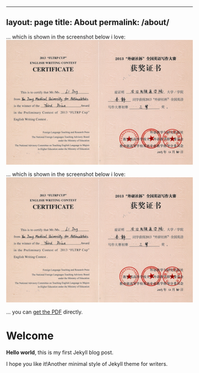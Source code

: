  ---
layout: page
title: About
permalink: /about/
---

... which is shown in the screenshot below i love:
![My helpful screenshot](/assets/css/x3.jpg)

... which is shown in the screenshot below i love:
![My helpful screenshot](/assets/css/x3.jpg)

... you can [get the PDF](/assets/css/戴永发简历.pdf) directly.
# Welcome

**Hello world**, this is my first Jekyll blog post.

I hope you like it!Another minimal style of Jekyll theme for writers.
